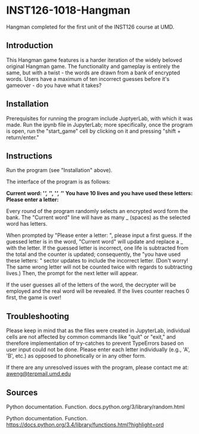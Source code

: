 # INST126-1018-Hangman
Hangman completed for the first unit of the INST126 course at UMD.

## Introduction
This Hangman game features is a harder iteration of the widely beloved original Hangman game. The functionality and gameplay is entirely the same, but with a twist - the words are drawn from a bank of encrypted words. Users have a maximum of ten incorrect guesses before it's gameover - do you have what it takes?

## Installation
Prerequisites for running the program include JuptyerLab, with which it was made. Run the ipynb file in JupyterLab; more specifically, once the program is open, run the "start_game" cell by clicking on it and pressing "shift + return/enter."

## Instructions
Run the program (see "Installation" above).

The interface of the program is as follows:

**Current word: '_', '_', '_', '_'**
**You have 10 lives and you have used these letters:**
**Please enter a letter:**

Every round of the program randomly selects an encrypted word form the bank. The "Current word" line will have as many _ (spaces) as the selected word has letters. 

When prompted by "Please enter a letter: ", please input a first guess. If the guessed letter is in the word, "Current word" will update and replace a _ with the letter. If the guessed letter is incorrect, one life is subtracted from the total and the counter is updated; consequently, the "you have used these letters: " sector updates to include the incorrect letter. (Don't worry! The same wrong letter will not be counted twice with regards to subtracting lives.) Then, the prompt for the next letter will appear.

If the user guesses all of the letters of the word, the decrypter will be employed and the real word will be revealed. If the lives counter reaches 0 first, the game is over! 

## Troubleshooting
Please keep in mind that as the files were created in JupyterLab, individual cells are not affected by common commands like "quit" or "exit," and therefore implementation of try-catches to prevent TypeErrors based on user input could not be done. Please enter each letter individually (e.g., 'A', 'B', etc.) as opposed to phonetically or in any other form.

If there are any unresolved issues with the program, please contact me at: aweng@terpmail.umd.edu

## Sources

Python documentation. Function. docs.python.org/3/library/random.html

Python documentation. Function. https://docs.python.org/3.4/library/functions.html?highlight=ord
